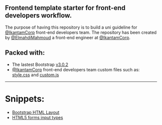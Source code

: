 Frontend template starter for front-end developers workflow.
---

The purpose of having this repository is to build a uni guideline for [@IkantamCorp](https://twitter.com/IkantamCorp) front-end developers team. 
The repository has been created by [@ElmahdiMahmoud](https://twitter.com/ElmahdiMahmoud) a front-end engineer at [@IkantamCorp](https://twitter.com/IkantamCorp). 

Packed with: 
---
* The lastest Bootstrap [v3.0.2](http://getbootstrap.com/) 
* [@IkantamCorp](https://twitter.com/IkantamCorp) front-end developers team custom files such as: [style.css](https://github.com/ElmahdiMahmoud/frontend-template/blob/master/assets/css/style.css) and [custom.js](https://github.com/ElmahdiMahmoud/frontend-template/blob/master/assets/js/custom.js)

---

Snippets:
===
* [Bootstrap HTML Layout](https://github.com/ElmahdiMahmoud/frontend-template/blob/master/doc/bootstrap-html-layout.md)
* [HTML5 forms input types](https://github.com/ElmahdiMahmoud/frontend-template/blob/master/doc/html5-forms-input-types.md)
